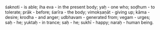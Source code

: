 śaknoti - is able; iha eva - in the present body; yaḥ - one who; soḍhum - to tolerate; prāk - before; śarīra - the body; vimokṣaṇāt - giving up; kāma - desire; krodha - and anger; udbhavam - generated from; vegam - urges; saḥ - he; yuktaḥ - in trance; saḥ - he; sukhī - happy; naraḥ - human being.